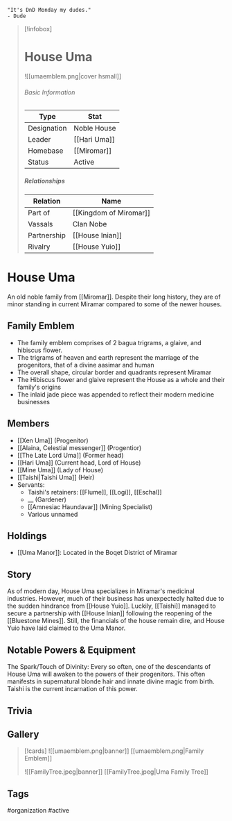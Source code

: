 	"It's DnD Monday my dudes." 
	- Dude

> [!infobox]
> # House Uma
> ![[umaemblem.png|cover hsmall]]
> ###### Basic Information
> | Type | Stat |
> | ---- | ---- |
> |Designation|Noble House|
> | Leader | [[Hari Uma]] |
> | Homebase | [[Miromar]] |
> | Status | Active |
> ##### Relationships
> | Relation| Name |
> | ---- | ---- |
> |Part of|[[Kingdom of Miromar]]|
> |Vassals | Clan Nobe | 
> |Partnership|[[House Inian]]|
> |Rivalry|[[House Yuio]]|

# House Uma
An old noble family from [[Miromar]]. Despite their long history, they are of minor standing in current Miramar compared to some of the newer houses. 

## Family Emblem
- The family emblem comprises of 2 bagua trigrams, a glaive, and hibiscus flower.
- The trigrams of heaven and earth represent the marriage of the progenitors, that of a divine aasimar and human
- The overall shape, circular border and quadrants represent Miramar
- The Hibiscus flower and glaive represent the House as a whole and their family's origins
- The inlaid jade piece was appended to reflect their modern medicine businesses 

## Members
- [[Xen Uma]] (Progenitor)
- [[Alaina, Celestial messenger]] (Progentior)
- [[The Late Lord Uma]] (Former head)
-  [[Hari Uma]] (Current head, Lord of House)
- [[Mine Uma]] (Lady of House)
- [[Taishi|Taishi Uma]] (Heir)
- Servants:
	- Taishi's retainers: [[Flume]], [[Logi]], [[Eschal]]
	- __ (Gardener)
	- [[Amnesiac Haundavar]] (Mining Specialist)
	- Various unnamed

## Holdings
- [[Uma Manor]]: Located in the Boqet District of Miramar

## Story
As of modern day, House Uma specializes in Miramar's medicinal industries. However, much of their business has unexpectedly halted due to the sudden hindrance from [[House Yuio]]. Luckily, [[Taishi]] managed to secure a partnership with [[House Inian]] following the reopening of the [[Bluestone Mines]]. Still, the financials of the house remain dire, and House Yuio have laid claimed to the Uma Manor.

## Notable Powers & Equipment
The Spark/Touch of Divinity: Every so often, one of the descendants of House Uma will awaken to the powers of their progenitors. This often manifests in supernatural blonde hair and innate divine magic from birth. Taishi is the current incarnation of this power.

## Trivia


## Gallery
>[!cards]
>![[umaemblem.png|banner]]
>[[umaemblem.png|Family Emblem]]
>
>![[FamilyTree.jpeg|banner]]
>[[FamilyTree.jpeg|Uma Family Tree]]
>
>

## Tags
#organization #active